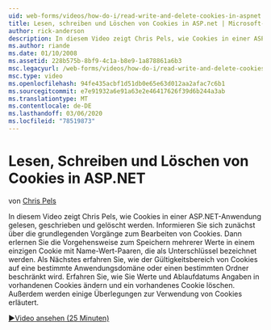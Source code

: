 ```yaml
---
uid: web-forms/videos/how-do-i/read-write-and-delete-cookies-in-aspnet
title: Lesen, schreiben und Löschen von Cookies in ASP.net | Microsoft-Dokumentation
author: rick-anderson
description: In diesem Video zeigt Chris Pels, wie Cookies in einer ASP.NET-Anwendung gelesen, geschrieben und gelöscht werden. Lernen Sie zunächst die grundlegenden Vorgänge zum Manipulieren von cooki kennen...
ms.author: riande
ms.date: 01/10/2008
ms.assetid: 228b575b-8bf9-4c1a-b8e9-1a878861a6b3
msc.legacyurl: /web-forms/videos/how-do-i/read-write-and-delete-cookies-in-aspnet
msc.type: video
ms.openlocfilehash: 94fe435acbf1d51db0e65e63d012aa2afac7c6b1
ms.sourcegitcommit: e7e91932a6e91a63e2e46417626f39d6b244a3ab
ms.translationtype: MT
ms.contentlocale: de-DE
ms.lasthandoff: 03/06/2020
ms.locfileid: "78519873"
---
```

# <a name="read-write-and-delete-cookies-in-aspnet"></a>Lesen, Schreiben und Löschen von Cookies in ASP.NET

von [Chris Pels](https://twitter.com/chrispels)

In diesem Video zeigt Chris Pels, wie Cookies in einer ASP.NET-Anwendung gelesen, geschrieben und gelöscht werden. Informieren Sie sich zunächst über die grundlegenden Vorgänge zum Bearbeiten von Cookies. Dann erlernen Sie die Vorgehensweise zum Speichern mehrerer Werte in einem einzigen Cookie mit Name-Wert-Paaren, die als Unterschlüssel bezeichnet werden. Als Nächstes erfahren Sie, wie der Gültigkeitsbereich von Cookies auf eine bestimmte Anwendungsdomäne oder einen bestimmten Ordner beschränkt wird. Erfahren Sie, wie Sie Werte und Ablaufdatums Angaben in vorhandenen Cookies ändern und ein vorhandenes Cookie löschen. Außerdem werden einige Überlegungen zur Verwendung von Cookies erläutert.

[&#9654;Video ansehen (25 Minuten)](https://channel9.msdn.com/Blogs/ASP-NET-Site-Videos/read-write-and-delete-cookies-in-aspnet)
